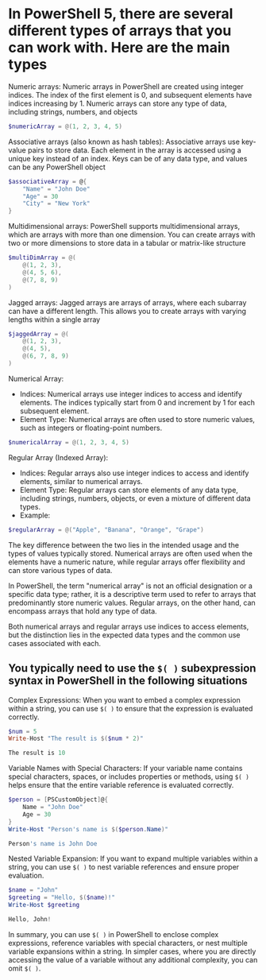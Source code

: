 # In PowerShell 5, there are several different types of arrays that you can work with. Here are the main types

 Numeric arrays: Numeric arrays in PowerShell are created using integer indices. The index of the first element is 0, and subsequent elements have indices increasing by 1. Numeric arrays can store any type of data, including strings, numbers, and objects

```powershell
$numericArray = @(1, 2, 3, 4, 5)
```

Associative arrays (also known as hash tables): Associative arrays use key-value pairs to store data. Each element in the array is accessed using a unique key instead of an index. Keys can be of any data type, and values can be any PowerShell object

```powershell
$associativeArray = @{
    "Name" = "John Doe"
    "Age" = 30
    "City" = "New York"
}
```

Multidimensional arrays: PowerShell supports multidimensional arrays, which are arrays with more than one dimension. You can create arrays with two or more dimensions to store data in a tabular or matrix-like structure

```powershell
$multiDimArray = @(
    @(1, 2, 3),
    @(4, 5, 6),
    @(7, 8, 9)
)
```

Jagged arrays: Jagged arrays are arrays of arrays, where each subarray can have a different length. This allows you to create arrays with varying lengths within a single array

```powershell
$jaggedArray = @(
    @(1, 2, 3),
    @(4, 5),
    @(6, 7, 8, 9)
)
```

Numerical Array:

- Indices: Numerical arrays use integer indices to access and identify elements. The indices typically start from 0 and increment by 1 for each subsequent element.
- Element Type: Numerical arrays are often used to store numeric values, such as integers or floating-point numbers.

```powershell
$numericalArray = @(1, 2, 3, 4, 5)
```

Regular Array (Indexed Array):

- Indices: Regular arrays also use integer indices to access and identify elements, similar to numerical arrays.
- Element Type: Regular arrays can store elements of any data type, including strings, numbers, objects, or even a mixture of different data types.
- Example:

 ```powershell
 $regularArray = @("Apple", "Banana", "Orange", "Grape")
 ```

The key difference between the two lies in the intended usage and the types of values typically stored. Numerical arrays are often used when the elements have a numeric nature, while regular arrays offer flexibility and can store various types of data.

In PowerShell, the term "numerical array" is not an official designation or a specific data type; rather, it is a descriptive term used to refer to arrays that predominantly store numeric values. Regular arrays, on the other hand, can encompass arrays that hold any type of data.

Both numerical arrays and regular arrays use indices to access elements, but the distinction lies in the expected data types and the common use cases associated with each.

## You typically need to use the `$( )` subexpression syntax in PowerShell in the following situations

Complex Expressions: When you want to embed a complex expression within a string, you can use `$( )` to ensure that the expression is evaluated correctly.

```powershell
$num = 5
Write-Host "The result is $($num * 2)"

The result is 10
```

Variable Names with Special Characters: If your variable name contains special characters, spaces, or includes properties or methods, using `$( )` helps ensure that the entire variable reference is evaluated correctly.

```powershell
$person = [PSCustomObject]@{
    Name = "John Doe"
    Age = 30
}
Write-Host "Person's name is $($person.Name)"

Person's name is John Doe
```

Nested Variable Expansion: If you want to expand multiple variables within a string, you can use `$( )` to nest variable references and ensure proper evaluation.

```powershell
$name = "John"
$greeting = "Hello, $($name)!"
Write-Host $greeting

Hello, John!
```

In summary, you can use `$( )` in PowerShell to enclose complex expressions, reference variables with special characters, or nest multiple variable expansions within a string. In simpler cases, where you are directly accessing the value of a variable without any additional complexity, you can omit `$( )`.
